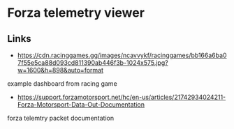 # Forza telemetry viewer

## Links

* https://cdn.racinggames.gg/images/ncavvykf/racinggames/bb166a6ba07f55e5ca88d093cd811390ab446f3b-1024x575.jpg?w=1600&h=898&auto=format

example dashboard from racing game

* https://support.forzamotorsport.net/hc/en-us/articles/21742934024211-Forza-Motorsport-Data-Out-Documentation

forza telemtry packet documentation
